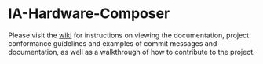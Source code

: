 # IA-Hardware-Composer

Please visit the [wiki](https://github.com/intel/IA-Hardware-Composer/wiki)
for instructions on viewing the documentation, project
conformance guidelines and examples of commit messages and documentation,
as well as a walkthrough of how to contribute to the project.


